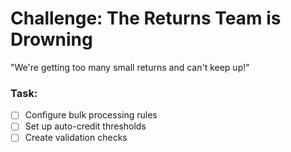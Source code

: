 # Challenge: The Returns Team is Drowning

"We're getting too many small returns and can't keep up!"

### Task:
<!--{{<objectives>}}-->
- [ ] Configure bulk processing rules
- [ ] Set up auto-credit thresholds
- [ ] Create validation checks
<!--{{<objectives>}}-->